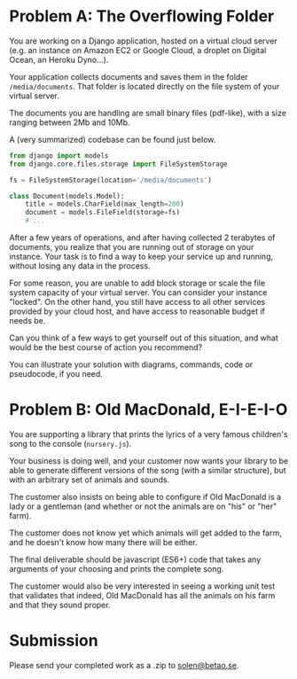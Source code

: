 # Problem A: The Overflowing Folder

You are working on a Django application, hosted on a virtual cloud server (e.g. an instance on Amazon EC2 or Google Cloud, a droplet on Digital Ocean, an Heroku Dyno...).

Your application collects documents and saves them in the folder `/media/documents`. That folder is located directly on the file system of your virtual server. 

The documents you are handling are small binary files (pdf-like), with a size ranging between 2Mb and 10Mb. 

A (very summarized) codebase can be found just below.

```python
from django import models
from django.core.files.storage import FileSystemStorage

fs = FileSystemStorage(location='/media/documents')

class Document(models.Model):
    title = models.CharField(max_length=200)
    document = models.FileField(storage=fs)
    # ...
```

After a few years of operations, and after having collected 2 terabytes of documents, you realize that you are running out of storage on your instance. Your task is to find a way to keep your service up and running, without losing any data in the process.

For some reason, you are unable to add block storage or scale the file system capacity of your virtual server. You can consider your instance "locked". On the other hand, you still have access to all other services provided by your cloud host, and have access to reasonable budget if needs be.

Can you think of a few ways to get yourself out of this situation, and what would be the best course of action you recommend? 

You can illustrate your solution with diagrams, commands, code or pseudocode, if you need.

# Problem B: Old MacDonald, E-I-E-I-O

You are supporting a library that prints the lyrics of a very famous children's song to the console (`nursery.js`).

Your business is doing well, and your customer now wants your library to be able to generate different versions of the song (with a similar structure), but with an arbitrary set of animals and sounds. 

The customer also insists on being able to configure if Old MacDonald is a lady or a gentleman (and whether or not the animals are on "his" or "her" farm). 

The customer does not know yet which animals will get added to the farm, and he doesn't know how many there will be either.  

The final deliverable should be javascript (ES6+) code that takes any arguments of your choosing and prints the complete song.

The customer would also be very interested in seeing a working unit test that validates that indeed, Old MacDonald has all the animals on his farm and that they sound proper.

# Submission
Please send your completed work as a .zip to solen@betao.se.
